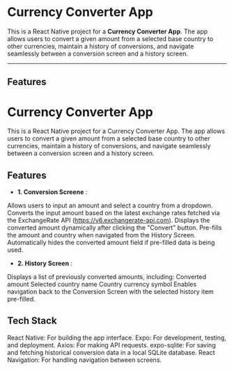 # Currency Converter App

This is a React Native project for a **Currency Converter App**. The app allows users to convert a given amount from a selected base country to other currencies, maintain a history of conversions, and navigate seamlessly between a conversion screen and a history screen.

---

## Features


# Currency Converter App

This is a React Native project for a Currency Converter App. The app allows users to convert a given amount from a selected base country to other currencies, maintain a history of conversions, and navigate seamlessly between a conversion screen and a history screen.

## Features

- **1. Conversion Screene** :
  
Allows users to input an amount and select a country from a dropdown.
Converts the input amount based on the latest exchange rates fetched via the ExchangeRate API (https://v6.exchangerate-api.com).
Displays the converted amount dynamically after clicking the "Convert" button.
Pre-fills the amount and country when navigated from the History Screen.
Automatically hides the converted amount field if pre-filled data is being used.

- **2. History Screen** :
  
Displays a list of previously converted amounts, including:
Converted amount
Selected country name
Country currency symbol
Enables navigation back to the Conversion Screen with the selected history item pre-filled.

## Tech Stack
React Native: For building the app interface.
Expo: For development, testing, and deployment.
Axios: For making API requests.
expo-sqlite: For saving and fetching historical conversion data in a local SQLite database.
React Navigation: For handling navigation between screens.

